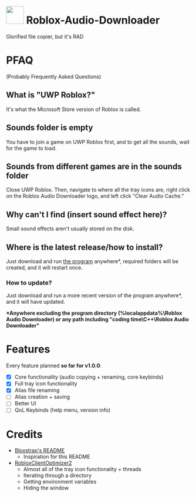 # <img src="https://raw.githubusercontent.com/HarryBlueJay/Roblox-Audio-Downloader/main/rad.ico" width="48"/> Roblox-Audio-Downloader
Glorified file copier, but it's RAD 
# PFAQ
(Probably Frequently Asked Questions)
## What is "UWP Roblox?"
It's what the Microsoft Store version of Roblox is called.
## Sounds folder is empty
You have to join a game on UWP Roblox first, and to get all the sounds, wait for the game to load.
## Sounds from different games are in the sounds folder
Close UWP Roblox. Then, navigate to where all the tray icons are, right click on the Roblox Audio Downloader logo, and left click "Clear Audio Cache."
## Why can't I find (insert sound effect here)?
Small sound effects aren't usually stored on the disk.
## Where is the latest release/how to install?
Just download and run [the program](https://github.com/HarryBlueJay/Roblox-Audio-Downloader/raw/main/Release/Roblox%20Audio%20Downloader.exe) anywhere*, required folders will be created, and it will restart once.
### How to update?
Just download and run a more recent version of the program anywhere*, and it will have updated.</br>

**\*Anywhere excluding the program directory (%localappdata%\Roblox Audio Downloader) or any path including "coding time\\C++\\Roblox Audio Downloader"**
# Features
Every feature planned **so far for v1.0.0**:
- [x] Core functionality (audio copying + renaming, core keybinds)
- [x] Full tray icon functionality
- [x] Alias file renaming
- [ ] Alias creation + saving
- [ ] Better UI
- [ ] QoL Keybinds (help menu, version info)
# Credits
- [Bloxstrap's README](https://github.com/pizzaboxer/bloxstrap/blob/main/README.md)
  - Inspiration for this README
- [RobloxClientOptimizer2](https://github.com/Kaiddd/RobloxClientOptimizer2/blob/main/RCO2/RCO2.cpp)
  - Almost all of the tray icon functionality + threads
  - Iterating through a directory
  - Getting environment variables
  - Hiding the window
